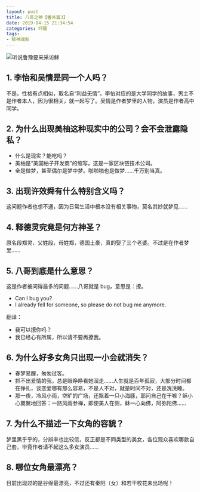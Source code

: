 ```yaml
---
layout: post
title: 八哥之神【番外篇3】
date: 2019-04-15 21:34:54
categories: 吓醒
tags:
- 鲸神魂裂
---
```

![听说鲁豫要来采访稣](/images/20190207-luyu.jpg)

## 1. 李怡和吴情是同一个人吗？

不是。性格有点相似，取名自“利益无情”。李怡对应的是大学同学的故事，男主不是作者本人，因为很相关，就一起写了。吴情是作者梦里的人物，演员是作者高中同学。

## 2. 为什么出现美柚这种现实中的公司？会不会泄露隐私？

- 什么是现实？能吃吗？
- 美柚是“美国柚子开发商”的缩写，这是一家区块链技术公司。
- 全是做梦，甚至偶尔是梦中梦。啪啪啪也是做梦……千万别当真。

## 3. 出现许效舜有什么特别含义吗？

这问题作者也想不通，因为日常生活中根本没有相关事物，莫名其妙就梦见……

## 4. 释德灵究竟是何方神圣？

原名段郑灵，父姓段，母姓郑，德国土豪，真的娶了三个老婆。不过是在作者梦里……

## 5. 八哥到底是什么意思？

这是作者被问得最多的问题……八哥就是 bug，意思是：撩。

- Can I bug you?
- I already fell for someone, so please do not bug me anymore.

翻译：

- 我可以撩你吗？
- 我已经心有所属，所以请不要再撩我。

## 6. 为什么好多女角只出现一小会就消失？

- 春梦易醒，匆匆过客。
- 抓不出爱情的我，总是眼睁睁看她溜走……人生就是百年孤寂，大部分时间都在挣扎，谈恋爱哪有那么容易，不是人不对，就是时间不对，还是洗洗睡。
- 那一夜，冷风小雨，空旷的广场，还飘着一只小海豚，耶问自己在干嘛？稣小心翼翼地回答：一路风雨参禅，即使美人在侧，稣一心向佛，阿弥陀佛……

## 7. 为什么不描述一下女角的容貌？

梦里黑乎乎的，分辨率也比较低，反正都是不同类型的美女，各位观众喜欢哪款自己套，毕竟作者请不起这么多女演员……

## 8. 哪位女角最漂亮？

目前出现过的是谷绵最漂亮，不过还有秦阳（女）和若干校花未出场呢！
